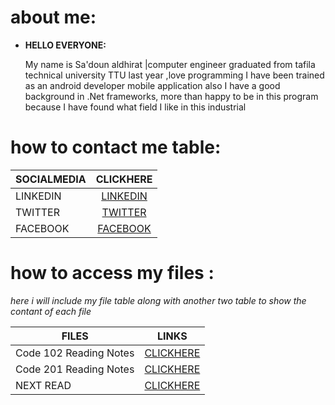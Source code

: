# about me:

- **HELLO EVERYONE:**

  My name is Sa'doun aldhirat |computer engineer graduated from tafila technical university TTU last year ,love programming I have been trained as an android developer mobile application also I have a good background in .Net frameworks, more than happy to be in this program because I have found what field I like in this industrial

# **how to contact me table:**

| SOCIALMEDIA |                             CLICKHERE                             |
| ----------- | :---------------------------------------------------------------: |
| LINKEDIN    | [LINKEDIN](https://www.linkedin.com/in/saadoun-dhirat-9b4086194/) |
| TWITTER     |           [TWITTER](https://twitter.com/saadoun_dhirat)           |
| FACEBOOK    |      [FACEBOOK ](https://web.facebook.com/Saadoun.aldhirat/)      |

# **how to access my files :**

<em>here i will include my file table along with another two table to show the contant of each file </em>

| FILES                  |                                           LINKS                                           |
| ---------------------- | :---------------------------------------------------------------------------------------: |
| Code 102 Reading Notes | [CLICKHERE ](https://saadoundhirat.github.io/reading-notes/Code%20102%20Reading%20Notes/) |
| Code 201 Reading Notes | [CLICKHERE ](https://saadoundhirat.github.io/reading-notes/Code%20201%20Reading%20Notes/) |
| NEXT READ              |                 [CLICKHERE ](https://web.facebook.com/Saadoun.aldhirat/)                  |
